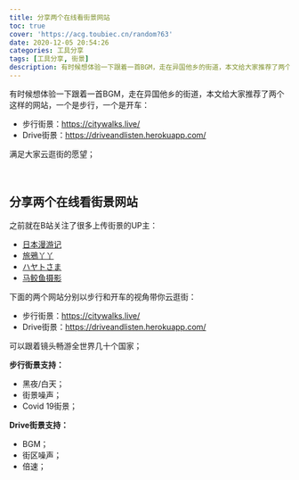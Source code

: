 ```yaml
---
title: 分享两个在线看街景网站
toc: true
cover: 'https://acg.toubiec.cn/random?63'
date: 2020-12-05 20:54:26
categories: 工具分享
tags: [工具分享, 街景]
description: 有时候想体验一下跟着一首BGM，走在异国他乡的街道，本文给大家推荐了两个这样的网站，一个是步行，一个是开车；
---
```


有时候想体验一下跟着一首BGM，走在异国他乡的街道，本文给大家推荐了两个这样的网站，一个是步行，一个是开车：

-   步行街景：https://citywalks.live/
-   Drive街景：https://driveandlisten.herokuapp.com/

满足大家云逛街的愿望；

<br/>

<!--more-->

## 分享两个在线看街景网站

之前就在B站关注了很多上传街景的UP主：

-   [日本漫游记](https://space.bilibili.com/596871270/)
-   [旅鴉丫丫](https://space.bilibili.com/3194669/)
-   [ハヤトさま](https://space.bilibili.com/21039648/)
-   [马鲛鱼摄影](https://space.bilibili.com/26362491/)

下面的两个网站分别以步行和开车的视角带你云逛街：

-   步行街景：https://citywalks.live/
-   Drive街景：https://driveandlisten.herokuapp.com/

可以跟着镜头畅游全世界几十个国家；

**步行街景支持：**

-   黑夜/白天；
-   街景噪声；
-   Covid 19街景；

**Drive街景支持：**

-   BGM；
-   街区噪声；
-   倍速；

<br/>